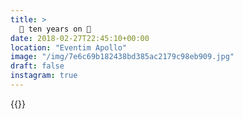 ```yaml
---
title: >
  🌲 ten years on 🌲
date: 2018-02-27T22:45:10+00:00
location: "Eventim Apollo"
image: "/img/7e6c69b182438bd385ac2179c98eb909.jpg"
draft: false
instagram: true
---
```


{{<photo src="/img/7e6c69b182438bd385ac2179c98eb909.jpg">}}
